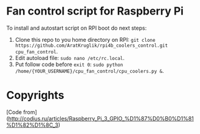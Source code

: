 # Fan control script for Raspberry Pi

To install and autostart script on RPI boot do next steps:

1. Clone this repo to you home directory on RPI: ```git clone https://github.com/AratKruglik/rpi4b_coolers_control.git cpu_fan_control```.
2. Edit autoload file: ```sudo nano /etc/rc.local```.
3. Put follow code before ``exit 0``: ```sudo python /home/{YOUR_USERNAME}/cpu_fan_control/cpu_coolers.py &```.

# Copyrights
[Code from] (http://codius.ru/articles/Raspberry_Pi_3_GPIO_%D1%87%D0%B0%D1%81%D1%82%D1%8C_3)

